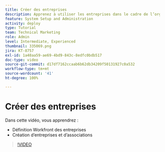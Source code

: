 ```yaml
---
title: Créer des entreprises
description: Apprenez à utiliser les entreprises dans le cadre de l’organisation des utilisateurs et utilisatrices et de la structure des autorisations des éléments. Créez ensuite des entreprises pour votre organisation.
feature: System Setup and Administration
activity: deploy
type: Tutorial
team: Technical Marketing
role: Admin
level: Intermediate, Experienced
thumbnail: 335069.png
jira: KT-8757
exl-id: 1a48aa59-ae69-4bd9-843c-8edfc0bdb517
doc-type: video
source-git-commit: d17df7162ccaab6b62db34209f50131927c0a532
workflow-type: tm+mt
source-wordcount: '41'
ht-degree: 100%

---
```


# Créer des entreprises

Dans cette vidéo, vous apprendrez :

* Définition Workfront des entreprises
* Création d’entreprises et d’associations

>[!VIDEO](https://video.tv.adobe.com/v/335069/?quality=12&learn=on&enablevpops)
